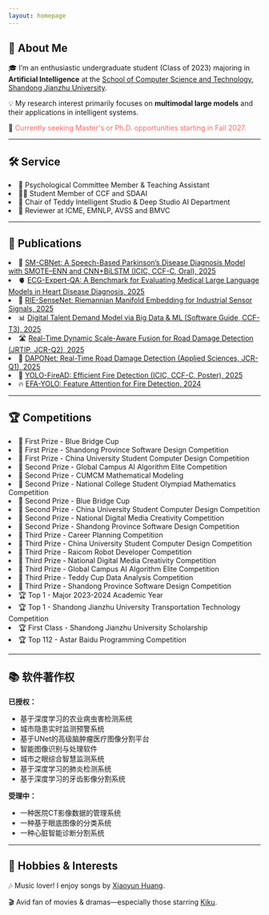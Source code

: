 ```yaml
---
layout: homepage
---
```


## 👋 About Me 

🎓 I’m an enthusiastic undergraduate student (Class of 2023) majoring in **Artificial Intelligence** at the [School of Computer Science and Technology](https://www.sdjzu.edu.cn/jsjkx/index.htm), [Shandong Jianzhu University](https://www.sdjzu.edu.cn/).

💡 My research interest primarily focuses on **multimodal large models** and their applications in intelligent systems.

📌 <span style="color:#FF6666">Currently seeking Master's or Ph.D. opportunities starting in Fall 2027.</span>  

---

## 🛠️ Service 


<li> 🧠 Psychological Committee Member & Teaching Assistant</li>
<li> 👨‍💻 Student Member of CCF and SDAAI</li>
<li> 🤖 Chair of Teddy Intelligent Studio & Deep Studio AI Department</li>
<li> 📝 Reviewer at ICME, EMNLP, AVSS and BMVC</li>

---

## 📄 Publications 

<li>🧠 <a href="https://zaozzz.github.io/">SM-CBNet: A Speech-Based Parkinson’s Disease Diagnosis Model with SMOTE–ENN and CNN+BiLSTM (ICIC, CCF-C, Oral), 2025</a></li>
<li>🫀 <a href="https://export.arxiv.org/abs/2502.17475">ECG-Expert-QA: A Benchmark for Evaluating Medical Large Language Models in Heart Disease Diagnosis, 2025</a></li>
<li>📡 <a href="https://arxiv.org/abs/2502.02428">RIE-SenseNet: Riemannian Manifold Embedding for Industrial Sensor Signals, 2025</a></li>
<li>📊 <a href="https://www.rjdk.org.cn/zh/article/doi/10.11907/rjdk.241973/">Digital Talent Demand Model via Big Data & ML (Software Guide, CCF-T3), 2025</a></li>
<li>🛣️ <a href="https://link.springer.com/article/10.1007/s11554-025-01634-w">Real-Time Dynamic Scale-Aware Fusion for Road Damage Detection (JRTIP, JCR-Q2), 2025</a></li>
<li>🚗 <a href="https://www.mdpi.com/2076-3417/15/3/1470">DAPONet: Real-Time Road Damage Detection (Applied Sciences, JCR-Q1), 2025</a></li>
<li>🎈 <a href="https://zaozzz.github.io/">YOLO-FireAD: Efficient Fire Detection (ICIC, CCF-C, Poster), 2025</a></li>
<li>🔥 <a href="https://arxiv.org/abs/2409.12635">EFA-YOLO: Feature Attention for Fire Detection, 2024</a></li>

---

## 🏆 Competitions 

<li>🥇 First Prize - Blue Bridge Cup</li>
<li>🥇 First Prize - Shandong Province Software Design Competition</li>
<li>🥇 First Prize - China University Student Computer Design Competition</li>
<li>🥈 Second Prize - Global Campus AI Algorithm Elite Competition</li>
<li>🥈 Second Prize - CUMCM Mathematical Modeling</li>
<li>🥈 Second Prize - National College Student Olympiad Mathematics Competition</li>
<li>🥈 Second Prize - Blue Bridge Cup</li>
<li>🥈 Second Prize - China University Student Computer Design Competition</li>
<li>🥈 Second Prize - National Digital Media Creativity Competition</li>
<li>🥈 Second Prize - Shandong Province Software Design Competition</li>
<li>🥉 Third Prize - Career Planning Competition</li>
<li>🥉 Third Prize - China University Student Computer Design Competition</li>
<li>🥉 Third Prize - Raicom Robot Developer Competition</li>
<li>🥉 Third Prize - National Digital Media Creativity Competition</li>
<li>🥉 Third Prize - Global Campus AI Algorithm Elite Competition</li>
<li>🥉 Third Prize - Teddy Cup Data Analysis Competition</li>
<li>🥉 Third Prize - Shandong Province Software Design Competition</li>
<li>🏆 Top 1 - Major 2023-2024 Academic Year</li>
<li>🏆 Top 1 - Shandong Jianzhu University Transportation Technology Competition</li>
<li>🏆 First Class - Shandong Jianzhu University Scholarship</li>
<li>🏆 Top 112 - Astar Baidu Programming Competition</li>

---

## 📚 软件著作权

**已授权：**
- 基于深度学习的农业病虫害检测系统
- 城市隐患实时监测预警系统  
- 基于UNet的高级脑肿瘤医疗图像分割平台
- 智能图像识别与处理软件
- 城市之眼综合智慧监测系统
- 基于深度学习的肺炎检测系统
- 基于深度学习的牙齿影像分割系统

**受理中：**
- 一种医院CT影像数据的管理系统
- 一种基于眼底图像的分类系统  
- 一种心脏智能诊断分割系统

---

## 🎵 Hobbies & Interests

🎶 Music lover! I enjoy songs by [Xiaoyun Huang](https://m.weibo.cn/u/5043186742).

🎬 Avid fan of movies & dramas—especially those starring [Kiku](https://www.weibo.com/u/3669102477?eqid=e8af036900096f8200000004645b8833).
